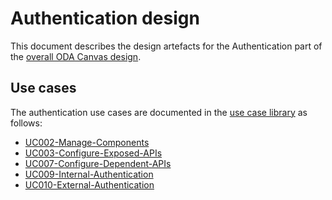 # Authentication design

This document describes the design artefacts for the Authentication part of the [overall ODA Canvas design](Canvas-design.md).

## Use cases

The authentication use cases are documented in the [use case library](usecase-library/README.md) as follows:

* [UC002-Manage-Components](usecase-library/UC002-Manage-Components.md)
* [UC003-Configure-Exposed-APIs](usecase-library/UC003-Configure-Exposed-APIs.md)
* [UC007-Configure-Dependent-APIs](usecase-library/UC007-Configure-Dependent-APIs.md)
* [UC009-Internal-Authentication](usecase-library/UC009-Internal-Authentication.md)
* [UC010-External-Authentication](usecase-library/UC010-External-Authentication.md)
